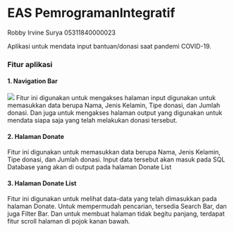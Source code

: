 # EAS PemrogramanIntegratif

Robby Irvine Surya
05311840000023


Aplikasi untuk mendata input bantuan/donasi saat pandemi COVID-19.

### Fitur aplikasi 

#### 1. Navigation Bar 
<img src="https://github.com/robbyirvine/hellomvc/blob/master/sc/Donate.png">
Fitur ini digunakan untuk mengakses halaman input digunakan untuk memasukkan data berupa Nama, Jenis Kelamin, Tipe donasi, dan Jumlah donasi. Dan juga untuk mengakses halaman output yang digunakan untuk mendata siapa saja yang telah melakukan donasi tersebut. 

#### 2. Halaman Donate
Fitur ini digunakan untuk memasukkan data berupa Nama, Jenis Kelamin, Tipe donasi, dan Jumlah donasi. Input data tersebut akan masuk pada SQL Database yang akan di output pada halaman Donate List

#### 3. Halaman Donate List
Fitur ini digunakan untuk melihat data-data yang telah dimasukkan pada halaman Donate. Untuk mempermudah pencarian, tersedia Search Bar, dan juga Filter Bar. Dan untuk membuat halaman tidak begitu panjang, terdapat fitur scroll halaman di pojok kanan bawah.
